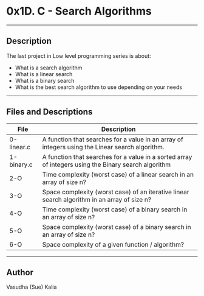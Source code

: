 # 0x1D. C - Search Algorithms
---
## Description

The last project in Low level programming series is about:
* What is a search algorithm
* What is a linear search
* What is a binary search
* What is the best search algorithm to use depending on your needs

---
## Files and Descriptions

File|Description
--------|----------
0-linear.c|A function that searches for a value in an array of integers using the Linear search algorithm. 
1-binary.c|A function that searches for a value in a sorted array of integers using the Binary search algorithm
2-O|Time complexity (worst case) of a linear search in an array of size n?
3-O|Space complexity (worst case) of an iterative linear search algorithm in an array of size n?
4-O|Time complexity (worst case) of a binary search in an array of size n?
5-O|Space complexity (worst case) of a binary search in an array of size n?
6-O|Space complexity of a given function / algorithm?

---
## Author
Vasudha (Sue) Kalia 
